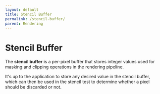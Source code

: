 ```yaml
---
layout: default
title: Stencil Buffer
permalink: /stencil-buffer/
parent: Rendering
---
```


# Stencil Buffer

The **stencil buffer** is a per-pixel buffer that stores integer values used for masking and clipping operations in the rendering pipeline.

It's up to the application to store any desired value in the stencil buffer, which can then be used in the stencil test to determine whether a pixel should be discarded or not.
